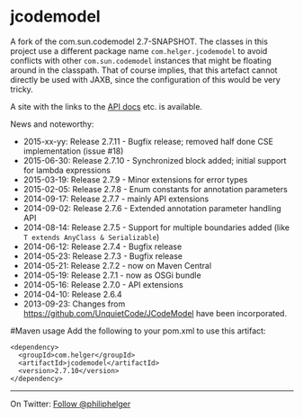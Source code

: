 jcodemodel
==========

A fork of the com.sun.codemodel 2.7-SNAPSHOT.
The classes in this project use a different package name `com.helger.jcodemodel` to avoid conflicts 
with other `com.sun.codemodel` instances that might be floating around in the classpath.
That of course implies, that this artefact cannot directly be used with JAXB, since the configuration of 
this would be very tricky.

A site with the links to the [API docs](http://phax.github.io/jcodemodel/) etc. is available.

News and noteworthy:

* 2015-xx-yy: Release 2.7.11 - Bugfix release; removed half done CSE implementation (issue #18)
* 2015-06-30: Release 2.7.10 - Synchronized block added; initial support for lambda expressions
* 2015-03-19: Release 2.7.9 - Minor extensions for error types
* 2015-02-05: Release 2.7.8 - Enum constants for annotation parameters
* 2014-09-17: Release 2.7.7 - mainly API extensions
* 2014-09-02: Release 2.7.6 - Extended annotation parameter handling API
* 2014-08-14: Release 2.7.5 - Support for multiple boundaries added (like `T extends AnyClass & Serializable`)
* 2014-06-12: Release 2.7.4 - Bugfix release
* 2014-05-23: Release 2.7.3 - Bugfix release
* 2014-05-21: Release 2.7.2 - now on Maven Central
* 2014-05-19: Release 2.7.1 - now as OSGi bundle
* 2014-05-16: Release 2.7.0 - API extensions
* 2014-04-10: Release 2.6.4
* 2013-09-23: Changes from https://github.com/UnquietCode/JCodeModel have been incorporated.

#Maven usage
Add the following to your pom.xml to use this artifact:
```
<dependency>
  <groupId>com.helger</groupId>
  <artifactId>jcodemodel</artifactId>
  <version>2.7.10</version>
</dependency>
```

---

On Twitter: <a href="https://twitter.com/philiphelger">Follow @philiphelger</a>
